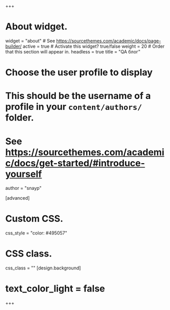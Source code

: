 +++
# About widget.
widget = "about"  # See https://sourcethemes.com/academic/docs/page-builder/
active = true  # Activate this widget? true/false
weight = 20  # Order that this section will appear in.
headless = true
title = "QA блог"
# Choose the user profile to display
# This should be the username of a profile in your `content/authors/` folder.
# See https://sourcethemes.com/academic/docs/get-started/#introduce-yourself
author  = "snayp"

[advanced]
 # Custom CSS. 
 css_style = "color: #495057"
 
 # CSS class.
 css_class = ""
 [design.background]
 # text_color_light = false

+++
